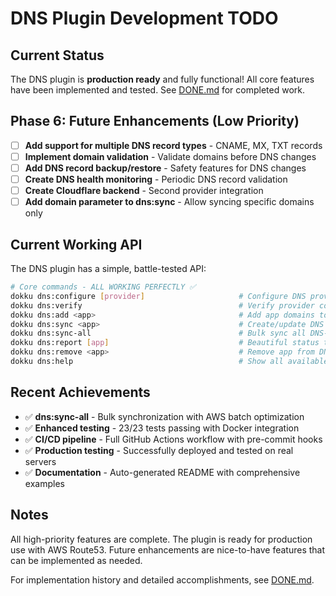 # DNS Plugin Development TODO

## Current Status

The DNS plugin is **production ready** and fully functional! All core features have been implemented and tested. See [DONE.md](./DONE.md) for completed work.

## Phase 6: Future Enhancements (Low Priority)
- [ ] **Add support for multiple DNS record types** - CNAME, MX, TXT records
- [ ] **Implement domain validation** - Validate domains before DNS changes
- [ ] **Add DNS record backup/restore** - Safety features for DNS changes
- [ ] **Create DNS health monitoring** - Periodic DNS record validation
- [ ] **Create Cloudflare backend** - Second provider integration
- [ ] **Add domain parameter to dns:sync** - Allow syncing specific domains only

## Current Working API

The DNS plugin has a simple, battle-tested API:

```bash
# Core commands - ALL WORKING PERFECTLY ✅
dokku dns:configure [provider]                     # Configure DNS provider
dokku dns:verify                                   # Verify provider connectivity
dokku dns:add <app>                                # Add app domains to DNS management
dokku dns:sync <app>                               # Create/update DNS records
dokku dns:sync-all                                 # Bulk sync all DNS-managed apps
dokku dns:report [app]                             # Beautiful status tables with emojis
dokku dns:remove <app>                             # Remove app from DNS tracking
dokku dns:help                                     # Show all available commands
```

## Recent Achievements

- ✅ **dns:sync-all** - Bulk synchronization with AWS batch optimization
- ✅ **Enhanced testing** - 23/23 tests passing with Docker integration
- ✅ **CI/CD pipeline** - Full GitHub Actions workflow with pre-commit hooks
- ✅ **Production testing** - Successfully deployed and tested on real servers
- ✅ **Documentation** - Auto-generated README with comprehensive examples

## Notes

All high-priority features are complete. The plugin is ready for production use with AWS Route53. Future enhancements are nice-to-have features that can be implemented as needed.

For implementation history and detailed accomplishments, see [DONE.md](./DONE.md).
